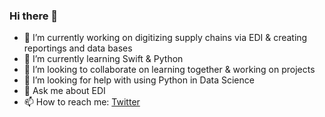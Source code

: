 ### Hi there 👋

- 🔭 I’m currently working on digitizing supply chains via EDI & creating reportings and data bases
- 🌱 I’m currently learning Swift & Python
- 👯 I’m looking to collaborate on learning together & working on projects
- 🤔 I’m looking for help with using Python in Data Science
- 💬 Ask me about EDI
- 📫 How to reach me: [Twitter](https://twitter.com/FalkCGN)
